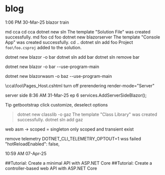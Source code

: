 # blog
1:06 PM 30-Mar-25
blazor train

md cca
cd cca
dotnet new sln
 The template "Solution File" was created successfully.
md foo
cd foo
dotnet new blazorserver
 The template "Console App" was created successfully.
cd ..
dotnet sln add foo
 Project `foo\foo.csproj` added to the solution.

dotnet new blazor -o bar
dotnet sln add bar
dotnet sln remove bar

dotnet new blazor -o bar --use-program-main

dotnet new blazorwasm -o baz --use-program-main

\cca\foo\Pages\_Host.cshtml
turn off prerendering
render-mode="Server"

server side
8:36 AM 31-Mar-25 ep 6
services.AddServerSideBlazor();

Tip getbootstrap click customize, deselect options

>dotnet new classlib -o gaz
The template "Class Library" was created successfully.
>dotnet sln add gaz

web asm -> scoped = singleton
only scoped and transient exist

remove telemetry
DOTNET_CLI_TELEMETRY_OPTOUT=1
wss failed
      "hotReloadEnabled": false,

10:59 AM 07-Apr-25

##Tutorial: Create a minimal API with ASP.NET Core
##Tutorial: Create a controller-based web API with ASP.NET Core

